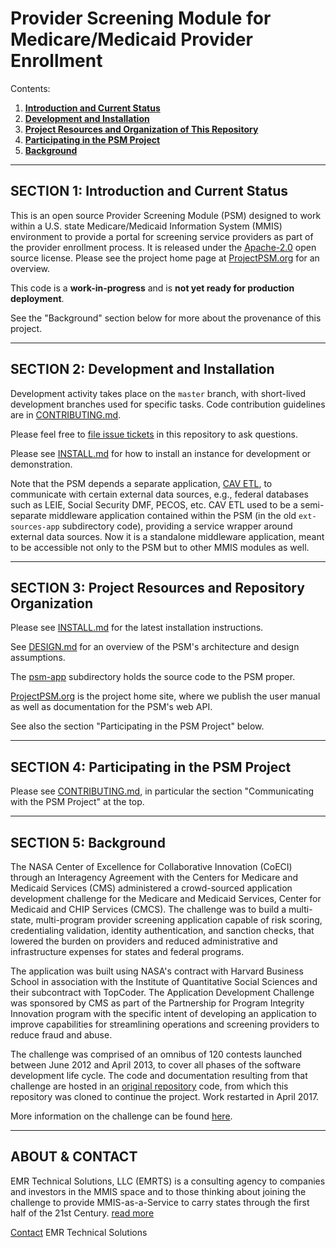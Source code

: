 Provider Screening Module for Medicare/Medicaid Provider Enrollment
===================================================================

Contents:

1. **[Introduction and Current Status](#section-1-introduction-and-current-status)**
2. **[Development and Installation](#section-2-development-and-installation)**
3. **[Project Resources and Organization of This Repository](#section-3-project-resources-and-repository-organization)**
4. **[Participating in the PSM Project](#section-4-participating-in-the-psm-project)**
5. **[Background](#section-5-background)**

---------------------------------------------------------------------
SECTION 1: Introduction and Current Status
---------------------------------------------------------------------

This is an open source Provider Screening Module (PSM) designed to
work within a U.S. state Medicare/Medicaid Information System (MMIS)
environment to provide a portal for screening service providers as
part of the provider enrollment process.  It is released under the
[Apache-2.0](LICENSE.md) open source license.  Please see the project
home page at [ProjectPSM.org](http://projectpsm.org/) for an overview.

This code is a **work-in-progress** and is **not yet ready for
production deployment**.  

See the "Background" section below for more about the provenance of
this project.

---------------------------------------------------------------------
SECTION 2: Development and Installation
---------------------------------------------------------------------

Development activity takes place on the `master` branch, with
short-lived development branches used for specific tasks.  Code
contribution guidelines are in [CONTRIBUTING.md](CONTRIBUTING.md).

Please feel free to [file issue
tickets](https://github.com/EMRTS/psm/issues/new) in this
repository to ask questions.

Please see [INSTALL.md](INSTALL.md) for how to install an instance for
development or demonstration.

Note that the PSM depends a separate application, [CAV
ETL](https://github.com/EMRTS/cavetl), to communicate with
certain external data sources, e.g., federal databases such as LEIE,
Social Security DMF, PECOS, etc.  CAV ETL used to be a semi-separate
middleware application contained within the PSM (in the old
`ext-sources-app` subdirectory code), providing a service wrapper
around external data sources.  Now it is a standalone middleware
application, meant to be accessible not only to the PSM but to other
MMIS modules as well.

---------------------------------------------------------------------
SECTION 3: Project Resources and Repository Organization
---------------------------------------------------------------------

Please see [INSTALL.md](INSTALL.md) for the latest installation instructions.

See [DESIGN.md](docs/DESIGN.md) for an overview of the PSM's architecture
and design assumptions.

The [psm-app](psm-app) subdirectory holds the source code to the PSM
proper.

[ProjectPSM.org](http://projectpsm.org/) is the project home site,
where we publish the user manual as well as documentation for the
PSM's web API.

See also the section "Participating in the PSM Project" below.

---------------------------------------------------------------------
SECTION 4: Participating in the PSM Project
---------------------------------------------------------------------

Please see [CONTRIBUTING.md](CONTRIBUTING.md), in particular the
section "Communicating with the PSM Project" at the top.

---------------------------------------------------------------------
SECTION 5: Background
---------------------------------------------------------------------

The NASA Center of Excellence for Collaborative Innovation (CoECI)
through an Interagency Agreement with the Centers for Medicare and
Medicaid Services (CMS) administered a crowd-sourced application
development challenge for the Medicare and Medicaid Services, Center
for Medicaid and CHIP Services (CMCS).  The challenge was to build a
multi-state, multi-program provider screening application capable of
risk scoring, credentialing validation, identity authentication, and
sanction checks, that lowered the burden on providers and reduced
administrative and infrastructure expenses for states and federal
programs.

The application was built using NASA's contract with Harvard Business
School in association with the Institute of Quantitative Social
Sciences and their subcontract with TopCoder.  The Application
Development Challenge was sponsored by CMS as part of the Partnership
for Program Integrity Innovation program with the specific intent of
developing an application to improve capabilities for streamlining
operations and screening providers to reduce fraud and abuse.

The challenge was comprised of an omnibus of 120 contests launched
between June 2012 and April 2013, to cover all phases of the software
development life cycle.  The code and documentation resulting from
that challenge are hosted in an [original
repository](https://github.com/NASA-Tournament-Lab/coeci-cms-mpsp)
code, from which this repository was cloned to continue the
project. Work restarted in April 2017.

More information on the challenge can be found
[here](https://web.archive.org/web/20141111041442/http://www.topcoder.com:80/cms/medicaid-enrollment-portal/).

---------------------------------------------------------------------
ABOUT & CONTACT
---------------------------------------------------------------------
EMR Technical Solutions, LLC (EMRTS) is a consulting agency to companies and investors in the MMIS space and to those thinking about joining the challenge to provide MMIS-as-a-Service to carry states through the first half of the 21st Century. [read more](https://emrts.us/about/)  

[Contact](https://emrts.us/contact/) EMR Technical Solutions
